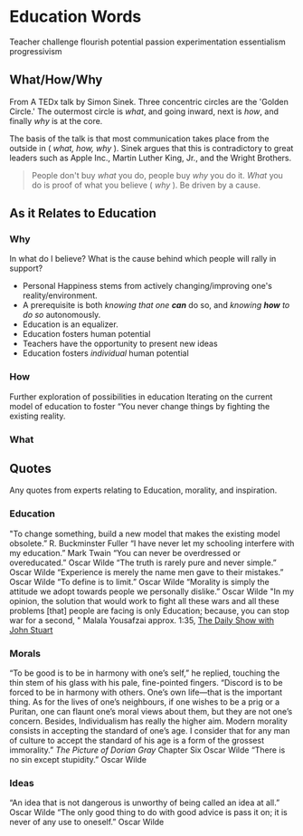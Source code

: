 # Education Words

Teacher
challenge
flourish
potential
passion
experimentation
essentialism
progressivism


## What/How/Why
From A TEDx talk by Simon Sinek. Three concentric circles are the 'Golden Circle.' The outermost circle is _what_, and going inward, next is _how_, and finally _why_ is at the core.

The basis of the talk is that most communication takes place from the outside in ( _what, how, why_ ). Sinek argues that this is contradictory to great leaders such as Apple Inc., Martin Luther King, Jr., and the Wright Brothers.

> People don't buy _what_ you do, people buy _why_ you do it. 
> _What_ you do is proof of what you believe ( _why_ ).
> Be driven by a cause.

## As it Relates to Education

### Why
In what do I believe? 
What is the cause behind which people will rally in support?

- Personal Happiness stems from actively changing/improving one's reality/environment.
- A prerequisite is both _knowing that one **can**_ do so, and _knowing **how** to do so_ autonomously.
- Education is an equalizer.
- Education fosters human potential
- Teachers have the opportunity to present new ideas
- Education fosters _individual_ human potential

### How

Further exploration of possibilities in education
Iterating on the current model of education to foster “You never change things by fighting the existing reality.



### What


## Quotes
Any quotes from experts relating to Education, morality, and inspiration.
### Education
"To change something, build a new model that makes the existing model obsolete.” R. Buckminster Fuller
“I have never let my schooling interfere with my education.” Mark Twain
“You can never be overdressed or overeducated.” Oscar Wilde
“The truth is rarely pure and never simple.” Oscar Wilde
“Experience is merely the name men gave to their mistakes.” Oscar Wilde
“To define is to limit.” Oscar Wilde
“Morality is simply the attitude we adopt towards people we personally dislike.” Oscar Wilde
"In my opinion, the solution that would work to fight all these wars and all these problems [that] people are facing is only Education; because, you can stop war for a second, " Malala Yousafzai approx. 1:35, [The Daily Show with John Stuart](http://www.thedailyshow.com/extended-interviews/429631/playlist_tds_extended_malala_yousafzai/429609)

### Morals

“To be good is to be in harmony with one’s self,” he replied, touching the thin stem of his glass with his pale, fine-pointed fingers. “Discord is to be forced to be in harmony with others. One’s own life—that is the important thing. As for the lives of one’s neighbours, if one wishes to be a prig or a Puritan, one can flaunt one’s moral views about them, but they are not one’s concern. Besides, Individualism has really the higher aim. Modern morality consists in accepting the standard of one’s age. I consider that for any man of culture to accept the standard of his age is a form of the grossest immorality.” _The Picture of Dorian Gray_ Chapter Six Oscar Wilde
“There is no sin except stupidity.” Oscar Wilde

### Ideas

“An idea that is not dangerous is unworthy of being called an idea at all.” Oscar Wilde
“The only good thing to do with good advice is pass it on; it is never of any use to oneself.” Oscar Wilde


